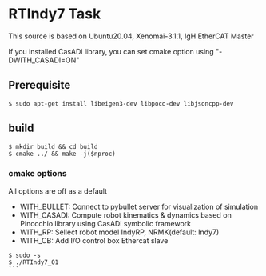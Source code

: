 # RTIndy7 Task

This source is based on Ubuntu20.04, Xenomai-3.1.1, IgH EtherCAT Master

If you installed CasADi library, you can set cmake option using "-DWITH_CASADI=ON"

## Prerequisite
```
$ sudo apt-get install libeigen3-dev libpoco-dev libjsoncpp-dev
```

## build
```
$ mkdir build && cd build
$ cmake ../ && make -j($nproc)
```
### cmake options

All options are off as a default

- WITH_BULLET: Connect to pybullet server for visualization of simulation
- WITH_CASADI: Compute robot kinematics & dynamics based on Pinocchio library using CasADi symbolic framework
- WITH_RP: Sellect robot model IndyRP, NRMK(default: Indy7)
- WITH_CB: Add I/O control box Ethercat slave 

````
$ sudo -s
$ ./RTIndy7_01
```

